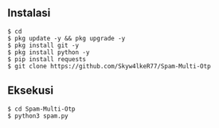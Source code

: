 ## Instalasi
```
$ cd
$ pkg update -y && pkg upgrade -y
$ pkg install git -y
$ pkg install python -y
$ pip install requests
$ git clone https://github.com/Skyw4lkeR77/Spam-Multi-Otp
```
## Eksekusi
```python3
$ cd Spam-Multi-Otp
$ python3 spam.py
```
